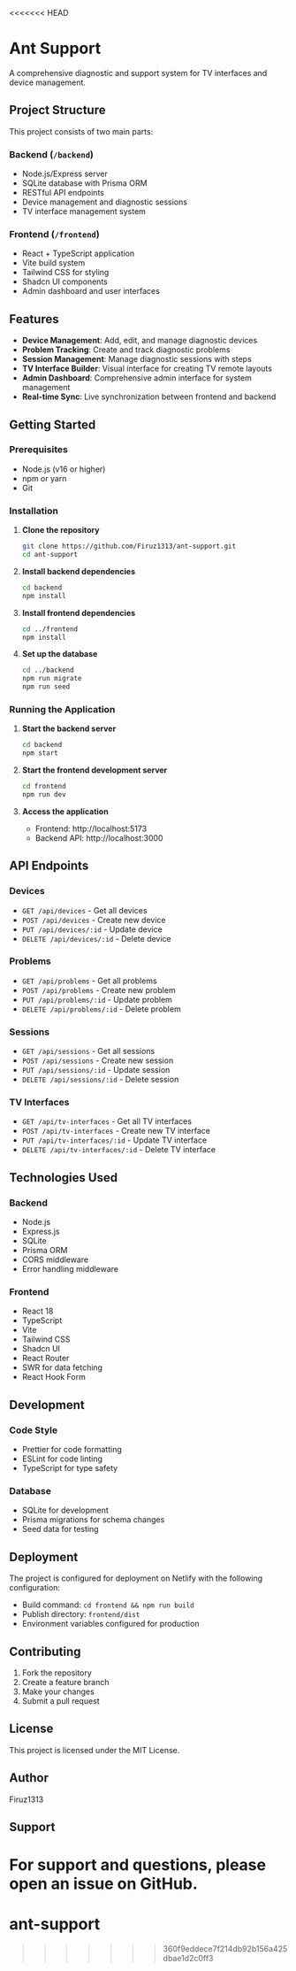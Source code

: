 <<<<<<< HEAD
# Ant Support

A comprehensive diagnostic and support system for TV interfaces and device management.

## Project Structure

This project consists of two main parts:

### Backend (`/backend`)
- Node.js/Express server
- SQLite database with Prisma ORM
- RESTful API endpoints
- Device management and diagnostic sessions
- TV interface management system

### Frontend (`/frontend`)
- React + TypeScript application
- Vite build system
- Tailwind CSS for styling
- Shadcn UI components
- Admin dashboard and user interfaces

## Features

- **Device Management**: Add, edit, and manage diagnostic devices
- **Problem Tracking**: Create and track diagnostic problems
- **Session Management**: Manage diagnostic sessions with steps
- **TV Interface Builder**: Visual interface for creating TV remote layouts
- **Admin Dashboard**: Comprehensive admin interface for system management
- **Real-time Sync**: Live synchronization between frontend and backend

## Getting Started

### Prerequisites

- Node.js (v16 or higher)
- npm or yarn
- Git

### Installation

1. **Clone the repository**
   ```bash
   git clone https://github.com/Firuz1313/ant-support.git
   cd ant-support
   ```

2. **Install backend dependencies**
   ```bash
   cd backend
   npm install
   ```

3. **Install frontend dependencies**
   ```bash
   cd ../frontend
   npm install
   ```

4. **Set up the database**
   ```bash
   cd ../backend
   npm run migrate
   npm run seed
   ```

### Running the Application

1. **Start the backend server**
   ```bash
   cd backend
   npm start
   ```

2. **Start the frontend development server**
   ```bash
   cd frontend
   npm run dev
   ```

3. **Access the application**
   - Frontend: http://localhost:5173
   - Backend API: http://localhost:3000

## API Endpoints

### Devices
- `GET /api/devices` - Get all devices
- `POST /api/devices` - Create new device
- `PUT /api/devices/:id` - Update device
- `DELETE /api/devices/:id` - Delete device

### Problems
- `GET /api/problems` - Get all problems
- `POST /api/problems` - Create new problem
- `PUT /api/problems/:id` - Update problem
- `DELETE /api/problems/:id` - Delete problem

### Sessions
- `GET /api/sessions` - Get all sessions
- `POST /api/sessions` - Create new session
- `PUT /api/sessions/:id` - Update session
- `DELETE /api/sessions/:id` - Delete session

### TV Interfaces
- `GET /api/tv-interfaces` - Get all TV interfaces
- `POST /api/tv-interfaces` - Create new TV interface
- `PUT /api/tv-interfaces/:id` - Update TV interface
- `DELETE /api/tv-interfaces/:id` - Delete TV interface

## Technologies Used

### Backend
- Node.js
- Express.js
- SQLite
- Prisma ORM
- CORS middleware
- Error handling middleware

### Frontend
- React 18
- TypeScript
- Vite
- Tailwind CSS
- Shadcn UI
- React Router
- SWR for data fetching
- React Hook Form

## Development

### Code Style
- Prettier for code formatting
- ESLint for code linting
- TypeScript for type safety

### Database
- SQLite for development
- Prisma migrations for schema changes
- Seed data for testing

## Deployment

The project is configured for deployment on Netlify with the following configuration:

- Build command: `cd frontend && npm run build`
- Publish directory: `frontend/dist`
- Environment variables configured for production

## Contributing

1. Fork the repository
2. Create a feature branch
3. Make your changes
4. Submit a pull request

## License

This project is licensed under the MIT License.

## Author

Firuz1313

## Support

For support and questions, please open an issue on GitHub. 
=======
# ant-support
>>>>>>> 360f9eddece7f214db92b156a425dbae1d2c0ff3
